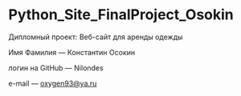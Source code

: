 # Python_Site_FinalProject_Osokin

Дипломный проект: Веб-сайт для аренды одежды

Имя Фамилия — Константин Осокин

логин на GitHub — Nilondes

e-mail — oxygen93@ya.ru
